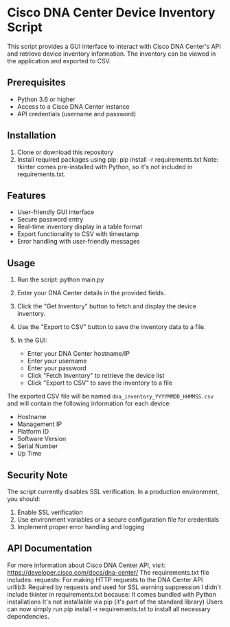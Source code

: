 # Cisco DNA Center Device Inventory Script

This script provides a GUI interface to interact with Cisco DNA Center's API and retrieve device inventory information. The inventory can be viewed in the application and exported to CSV.

## Prerequisites

- Python 3.6 or higher
- Access to a Cisco DNA Center instance
- API credentials (username and password)

## Installation

1. Clone or download this repository
2. Install required packages using pip:
pip install -r requirements.txt
Note: tkinter comes pre-installed with Python, so it's not included in requirements.txt.

## Features

- User-friendly GUI interface
- Secure password entry
- Real-time inventory display in a table format
- Export functionality to CSV with timestamp
- Error handling with user-friendly messages

## Usage

1. Run the script:
python main.py
2. Enter your DNA Center details in the provided fields.
3. Click the "Get Inventory" button to fetch and display the device inventory.
4. Use the "Export to CSV" button to save the inventory data to a file.

2. In the GUI:
   - Enter your DNA Center hostname/IP
   - Enter your username
   - Enter your password
   - Click "Fetch Inventory" to retrieve the device list
   - Click "Export to CSV" to save the inventory to a file

The exported CSV file will be named `dna_inventory_YYYYMMDD_HHMMSS.csv` and will contain the following information for each device:
- Hostname
- Management IP
- Platform ID
- Software Version
- Serial Number
- Up Time

## Security Note

The script currently disables SSL verification. In a production environment, you should:
1. Enable SSL verification
2. Use environment variables or a secure configuration file for credentials
3. Implement proper error handling and logging

## API Documentation

For more information about Cisco DNA Center API, visit:
https://developer.cisco.com/docs/dna-center/
The requirements.txt file includes:
requests: For making HTTP requests to the DNA Center API
urllib3: Required by requests and used for SSL warning suppression
I didn't include tkinter in requirements.txt because:
It comes bundled with Python installations
It's not installable via pip (it's part of the standard library)
Users can now simply run pip install -r requirements.txt to install all necessary dependencies.